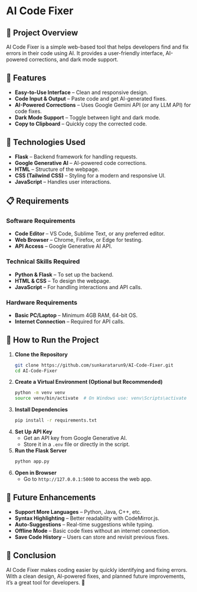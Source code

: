 # AI Code Fixer

## 📌 Project Overview
AI Code Fixer is a simple web-based tool that helps developers find and fix errors in their code using AI. It provides a user-friendly interface, AI-powered corrections, and dark mode support.

## 🎯 Features
- **Easy-to-Use Interface** – Clean and responsive design.
- **Code Input & Output** – Paste code and get AI-generated fixes.
- **AI-Powered Corrections** – Uses Google Gemini API (or any LLM API) for code fixes.
- **Dark Mode Support** – Toggle between light and dark mode.
- **Copy to Clipboard** – Quickly copy the corrected code.

## 🔧 Technologies Used
- **Flask** – Backend framework for handling requests.
- **Google Generative AI** – AI-powered code corrections.
- **HTML** – Structure of the webpage.
- **CSS (Tailwind CSS)** – Styling for a modern and responsive UI.
- **JavaScript** – Handles user interactions.

## 📋 Requirements
### **Software Requirements**
- **Code Editor** – VS Code, Sublime Text, or any preferred editor.
- **Web Browser** – Chrome, Firefox, or Edge for testing.
- **API Access** – Google Generative AI API.

### **Technical Skills Required**
- **Python & Flask** – To set up the backend.
- **HTML & CSS** – To design the webpage.
- **JavaScript** – For handling interactions and API calls.

### **Hardware Requirements**
- **Basic PC/Laptop** – Minimum 4GB RAM, 64-bit OS.
- **Internet Connection** – Required for API calls.

## 🚀 How to Run the Project
1. **Clone the Repository**
   ```bash
   git clone https://github.com/sunkaratarun9/AI-Code-Fixer.git
   cd AI-Code-Fixer
   ```
2. **Create a Virtual Environment (Optional but Recommended)**
   ```bash
   python -m venv venv
   source venv/bin/activate  # On Windows use: venv\Scripts\activate
   ```
3. **Install Dependencies**
   ```bash
   pip install -r requirements.txt
   ```
4. **Set Up API Key**
   - Get an API key from Google Generative AI.
   - Store it in a `.env` file or directly in the script.
5. **Run the Flask Server**
   ```bash
   python app.py
   ```
6. **Open in Browser**
   - Go to `http://127.0.0.1:5000` to access the web app.

## 🔮 Future Enhancements
- **Support More Languages** – Python, Java, C++, etc.
- **Syntax Highlighting** – Better readability with CodeMirror.js.
- **Auto-Suggestions** – Real-time suggestions while typing.
- **Offline Mode** – Basic code fixes without an internet connection.
- **Save Code History** – Users can store and revisit previous fixes.

## 📌 Conclusion
AI Code Fixer makes coding easier by quickly identifying and fixing errors. With a clean design, AI-powered fixes, and planned future improvements, it’s a great tool for developers. 🚀
